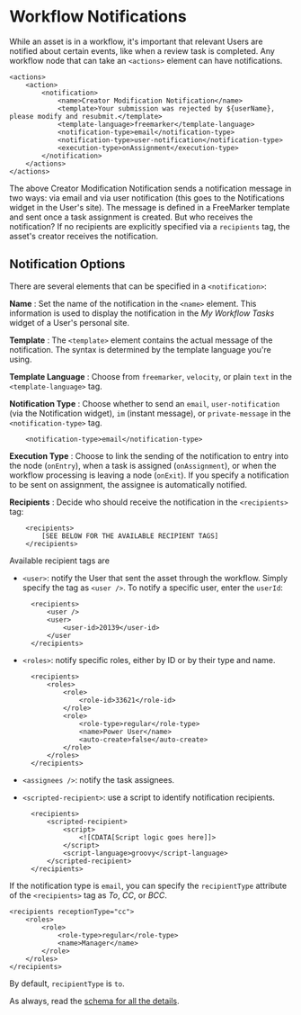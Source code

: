 # Workflow Notifications

While an asset is in a workflow, it's important that relevant Users are notified
about certain events, like when a review task is completed. Any workflow node
that can take an `<actions>` element can have notifications.

    <actions>
        <action>
            <notification>
                <name>Creator Modification Notification</name>
                <template>Your submission was rejected by ${userName}, please modify and resubmit.</template>
                <template-language>freemarker</template-language>
                <notification-type>email</notification-type>
                <notification-type>user-notification</notification-type>
                <execution-type>onAssignment</execution-type>
            </notification>
        </actions>
    </actions>

The above Creator Modification Notification sends a notification message in two
ways: via email and via user notification (this goes to the Notifications widget
in the User's site). The message is defined in a FreeMarker template and sent
once a task assignment is created. But who receives the notification? If no
recipients are explicitly specified via a `recipients` tag, the asset's creator
receives the notification.

## Notification Options

There are several elements that can be specified in a `<notification>`:

**Name**
: Set the name of the notification in the `<name>` element. This information is
used to display the notification in the _My Workflow Tasks_ widget of a User's
personal site.

**Template**
: The `<template>` element contains the actual message of the notification. The
syntax is determined by the template language you're using. 

**Template Language**
: Choose from `freemarker`, `velocity`, or plain `text` in the
`<template-language>` tag. 

**Notification Type**
: Choose whether to send an `email`, `user-notification` (via the Notification
widget), `im` (instant message), or `private-message` in the
`<notification-type>` tag.

        <notification-type>email</notification-type>

**Execution Type**
: Choose to link the sending of the notification to entry into the node
(`onEntry`), when a task is assigned (`onAssignment`), or when the workflow
processing is leaving a node (`onExit`). If you specify a notification to
be sent on assignment, the assignee is automatically notified.

**Recipients**
: Decide who should receive the notification in the `<recipients>` tag:

        <recipients>
            [SEE BELOW FOR THE AVAILABLE RECIPIENT TAGS]
        </recipients>

Available recipient tags are 

- `<user>`: notify the User that sent the asset through the workflow. Simply
    specify the tag as `<user />`. To notify a specific user, enter the
    `userId`:

        <recipients>
            <user />
            <user>
                <user-id>20139</user-id>
            </user
        </recipients>

- `<roles>`: notify specific roles, either by ID or by their type and name.

        <recipients>
            <roles>
                <role>
                    <role-id>33621</role-id>
                </role>
                <role>
                    <role-type>regular</role-type>
                    <name>Power User</name>
                    <auto-create>false</auto-create>
                </role>
            </roles>
        </recipients>

- `<assignees />`: notify the task assignees.

- `<scripted-recipient>`: use a script to identify notification recipients.

        <recipients>
            <scripted-recipient>
                <script>
                    <![CDATA[Script logic goes here]]>
                </script>
                <script-language>groovy</script-language>
            </scripted-recipient>
        </recipients>


If the notification type is `email`, you can specify the `recipientType`
attribute of the `<recipients>` tag as _To_, _CC_, or _BCC_.

    <recipients receptionType="cc">
        <roles>
            <role>
                <role-type>regular</role-type>
                <name>Manager</name>
            </role>
        </roles>
    </recipients>

By default, `recipientType` is `to`.

As always, read the 
[schema for all the details](https://www.liferay.com/dtd/liferay-workflow-definition_7_1_0.xsd).

